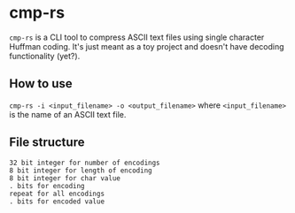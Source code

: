 # cmp-rs
`cmp-rs` is a CLI tool to compress ASCII text files using single character Huffman coding. It's just meant as a toy project and doesn't have decoding functionality (yet?).

## How to use
`cmp-rs -i <input_filename> -o <output_filename>` where `<input_filename>` is the name of an ASCII text file.

## File structure
```
32 bit integer for number of encodings
8 bit integer for length of encoding
8 bit integer for char value
. bits for encoding
repeat for all encodings
. bits for encoded value
```
